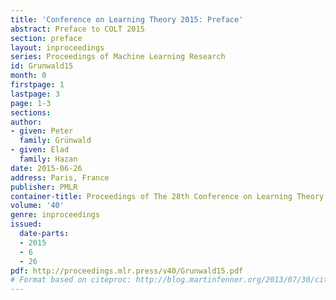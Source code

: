 ```yaml
---
title: 'Conference on Learning Theory 2015: Preface'
abstract: Preface to COLT 2015
section: preface
layout: inproceedings
series: Proceedings of Machine Learning Research
id: Grunwald15
month: 0
firstpage: 1
lastpage: 3
page: 1-3
sections: 
author:
- given: Peter
  family: Grünwald
- given: Elad
  family: Hazan
date: 2015-06-26
address: Paris, France
publisher: PMLR
container-title: Proceedings of The 28th Conference on Learning Theory
volume: '40'
genre: inproceedings
issued:
  date-parts:
  - 2015
  - 6
  - 26
pdf: http://proceedings.mlr.press/v40/Grunwald15.pdf
# Format based on citeproc: http://blog.martinfenner.org/2013/07/30/citeproc-yaml-for-bibliographies/
---
```

